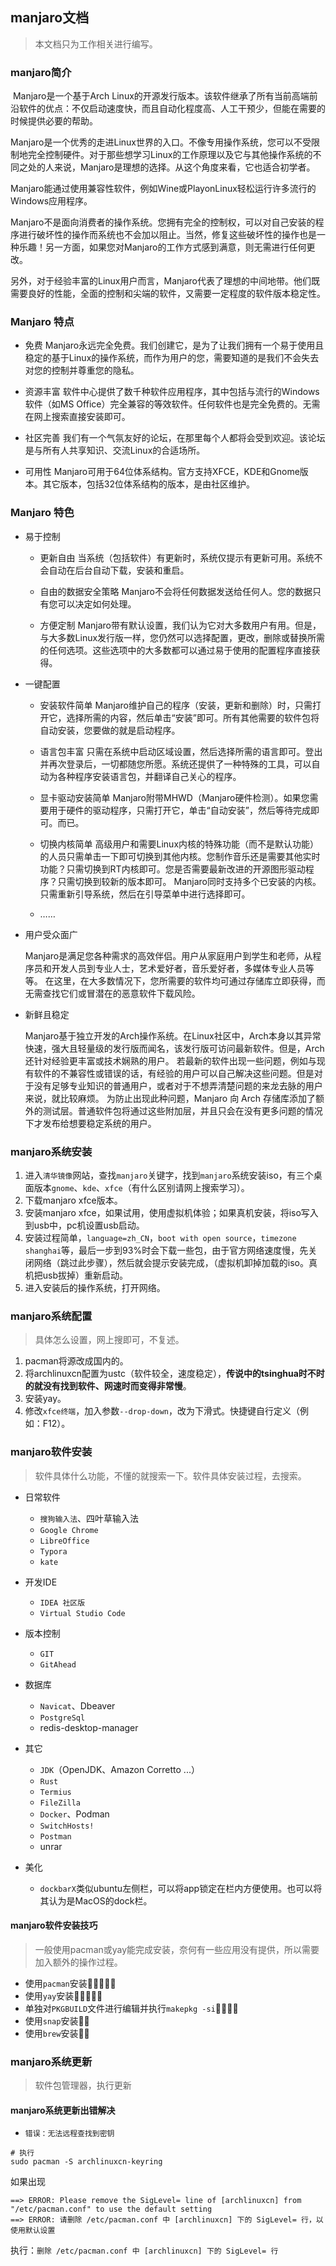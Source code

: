 ## manjaro文档
> 本文档只为工作相关进行编写。

### manjaro简介

​		Manjaro是一个基于Arch Linux的开源发行版本。该软件继承了所有当前高端前沿软件的优点：不仅启动速度快，而且自动化程度高、人工干预少，但能在需要的时候提供必要的帮助。

​		Manjaro是一个优秀的走进Linux世界的入口。不像专用操作系统，您可以不受限制地完全控制硬件。对于那些想学习Linux的工作原理以及它与其他操作系统的不同之处的人来说，Manjaro是理想的选择。从这个角度来看，它也适合初学者。

​		Manjaro能通过使用兼容性软件，例如Wine或PlayonLinux轻松运行许多流行的Windows应用程序。

​		Manjaro不是面向消费者的操作系统。您拥有完全的控制权，可以对自己安装的程序进行破坏性的操作而系统也不会加以阻止。当然，修复这些破坏性的操作也是一种乐趣！另一方面，如果您对Manjaro的工作方式感到满意，则无需进行任何更改。

​		另外，对于经验丰富的Linux用户而言，Manjaro代表了理想的中间地带。他们既需要良好的性能，全面的控制和尖端的软件，又需要一定程度的软件版本稳定性。
### Manjaro 特点

* 免费 Manjaro永远完全免费。我们创建它，是为了让我们拥有一个易于使用且稳定的基于Linux的操作系统，而作为用户的您，需要知道的是我们不会失去对您的控制并尊重您的隐私。

* 资源丰富 软件中心提供了数千种软件应用程序，其中包括与流行的Windows软件（如MS Office）完全兼容的等效软件。任何软件也是完全免费的。无需在网上搜索直接安装即可。

* 社区完善 我们有一个气氛友好的论坛，在那里每个人都将会受到欢迎。该论坛是与所有人共享知识、交流Linux的合适场所。

* 可用性 Manjaro可用于64位体系结构。官方支持XFCE，KDE和Gnome版本。其它版本，包括32位体系结构的版本，是由社区维护。
### Manjaro 特色

* 易于控制

  - 更新自由 当系统（包括软件）有更新时，系统仅提示有更新可用。系统不会自动在后台自动下载，安装和重启。

  - 自由的数据安全策略 Manjaro不会将任何数据发送给任何人。您的数据只有您可以决定如何处理。

  - 方便定制 Manjaro带有默认设置，我们认为它对大多数用户有用。但是，与大多数Linux发行版一样，您仍然可以选择配置，更改，删除或替换所需的任何选项。这些选项中的大多数都可以通过易于使用的配置程序直接获得。

* 一键配置

  - 安装软件简单 Manjaro维护自己的程序（安装，更新和删除）时，只需打开它，选择所需的内容，然后单击“安装”即可。所有其他需要的软件包将自动安装，您要做的就是启动程序。

  - 语言包丰富 只需在系统中启动区域设置，然后选择所需的语言即可。登出并再次登录后，一切都随您所愿。系统还提供了一种特殊的工具，可以自动为各种程序安装语言包，并翻译自己关心的程序。

  - 显卡驱动安装简单 Manjaro附带MHWD（Manjaro硬件检测）。如果您需要用于硬件的驱动程序，只需打开它，单击“自动安装”，然后等待完成即可。而已。

  - 切换内核简单 高级用户和需要Linux内核的特殊功能（而不是默认功能）的人员只需单击一下即可切换到其他内核。您制作音乐还是需要其他实时功能？只需切换到RT内核即可。您是否需要最新改进的开源图形驱动程序？只需切换到较新的版本即可。 Manjaro同时支持多个已安装的内核。只需重新引导系统，然后在引导菜单中进行选择即可。

  - ……

* 用户受众面广

  Manjaro是满足您各种需求的高效伴侣。用户从家庭用户到学生和老师，从程序员和开发人员到专业人士，艺术爱好者，音乐爱好者，多媒体专业人员等等。 在这里，在大多数情况下，您所需要的软件均可通过存储库立即获得，而无需查找它们或冒潜在的恶意软件下载风险。

* 新鲜且稳定

  Manjaro基于独立开发的Arch操作系统。在Linux社区中，Arch本身以其异常快速，强大且轻量级的发行版而闻名，该发行版可访问最新软件。但是，Arch还针对经验更丰富或技术娴熟的用户。 若最新的软件出现一些问题，例如与现有软件的不兼容性或错误的话，有经验的用户可以自己解决这些问题。但是对于没有足够专业知识的普通用户，或者对于不想弄清楚问题的来龙去脉的用户来说，就比较麻烦。 为防止出现此种问题，Manjaro 向 Arch 存储库添加了额外的测试层。普通软件包将通过这些附加层，并且只会在没有更多问题的情况下才发布给想要稳定系统的用户。

### manjaro系统安装

1. 进入`清华镜像`网站，查找`manjaro`关键字，找到`manjaro`系统安装iso，有三个桌面版本`gnome`、`kde`、`xfce`（有什么区别请网上搜索学习）。
2. 下载manjaro xfce版本。
3. 安装manjaro xfce，如果试用，使用虚拟机体验；如果真机安装，将iso写入到usb中，pc机设置usb启动。
4. 安装过程简单，`language=zh_CN`，`boot with open source`，`timezone shanghai`等，最后一步到93%时会下载一些包，由于官方网络速度慢，先关闭网络（跳过此步骤），然后就会提示安装完成，（虚拟机卸掉加载的iso。真机把usb拔掉）重新启动。
5. 进入安装后的操作系统，打开网络。

### manjaro系统配置

> 具体怎么设置，网上搜即可，不复述。

1. pacman将源改成国内的。
2. 将archlinuxcn配置为ustc（软件较全，速度稳定），**传说中的tsinghua时不时的就没有找到软件、网速时而变得非常慢**。
3. 安装yay。
4. 修改`xfce终端`，加入参数`--drop-down`，改为下滑式。快捷键自行定义（例如：F12）。

### manjaro软件安装

> 软件具体什么功能，不懂的就搜索一下。软件具体安装过程，去搜索。

* 日常软件
  - `搜狗输入法`、四叶草输入法
  - `Google Chrome`
  - `LibreOffice`
  - `Typora`
  - `kate`
* 开发IDE
  * `IDEA 社区版`
  * `Virtual Studio Code`
* 版本控制

  * `GIT`
  * `GitAhead`
* 数据库

  * `Navicat`、Dbeaver
  * `PostgreSql`
  * redis-desktop-manager
* 其它

  * `JDK`（OpenJDK、Amazon Corretto ...）
  * `Rust`
  * `Termius`
  * `FileZilla`
  * `Docker`、Podman
  * `SwitchHosts!`
  * `Postman`
  * unrar
* 美化
  * `dockbarX`类似ubuntu左侧栏，可以将app锁定在栏内方便使用。也可以将其认为是MacOS的dock栏。

#### manjaro软件安装技巧

> 一般使用pacman或yay能完成安装，奈何有一些应用没有提供，所以需要加入额外的操作过程。

* 使用`pacman`安装🚀🚀🚀🚀🚀
* 使用`yay`安装🚀🚀🚀🚀🚀
* 单独对`PKGBUILD`文件进行编辑并执行`makepkg -si`🚀🚀🚀🚀
* 使用`snap`安装🚀🚀
* 使用`brew`安装🚀🚀

### manjaro系统更新
> 软件包管理器，执行更新

#### manjaro系统更新出错解决
- `错误：无法远程查找到密钥`
```shell
# 执行
sudo pacman -S archlinuxcn-keyring
```
如果出现
```shell
==> ERROR: Please remove the SigLevel= line of [archlinuxcn] from "/etc/pacman.conf" to use the default setting
==> ERROR: 请删除 /etc/pacman.conf 中 [archlinuxcn] 下的 SigLevel= 行，以使用默认设置
```
执行：`删除 /etc/pacman.conf 中 [archlinuxcn] 下的 SigLevel= 行`

